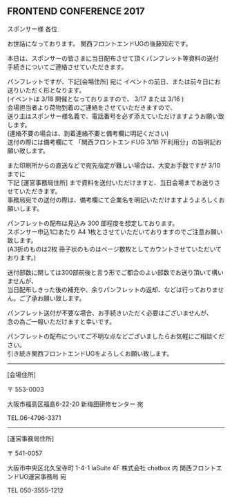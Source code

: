 ## FRONTEND CONFERENCE 2017

スポンサー様 各位

お世話になっております。
関西フロントエンドUGの後藤知宏です。

本日は、スポンサーの皆さまに当日配布させて頂くパンフレット等資料の送付手続きについてご連絡させていただきます。

パンフレットですが、下記[会場住所] 宛に イベントの前日、または前々日にお送りいただく形となります。  
(イベントは 3/18 開催となっておりますので、 3/17 または 3/16 )  
会場担当者より荷物到着のご連絡をさせていただきますので、  
送り主はスポンサー様名義で、電話番号を必ず添えていただけますようお願い致します。   
(連絡不要の場合は、到着連絡不要と備考欄に明記ください)  
送付の際には備考欄にて 「関西フロントエンドUG 3/18 7F利用分」の旨明記お願い致します。  

また印刷所からの直送などで宛先指定が難しい場合は、大変お手数ですが 3/10 までに  
下記 [運営事務局住所] まで資料を送付いただけますと、当日会場までお送りさせていただきます。  
事務局宛での送付の際は、備考欄にて企業名を明記いただけますようよろしくお願いします。  

パンフレットの配布は見込み 300 部程度を想定しております。  
スポンサー申込1口あたり A4 1枚とさせていただいておりますのでご注意お願い致します。  
(A3折のものは2枚 冊子状のものはページ数枚としてカウントさせていただいております。)  

送付部数に関しては300部前後と言う形でご都合のよい部数でお送り頂いて構いませんが、  
当日配布しきった後の補充や、余りパンフレットの返却、などは行っておりません。ご了承お願い致します。

パンフレット送付が不要な場合、お手続きいただく必要はございませんが、  
念の為ご一報いただけますと幸いです。

パンフレットの配布についてご不明な点などございましたらお気軽にご相談ください。  
引き続き関西フロントエンドUGをよろしくお願い致します。  

-----

[会場住所]

〒 553-0003

大阪市福島区福島6-22-20
新梅田研修センター 宛

TEL.06-4796-3371

-----

[運営事務局住所]

〒 541-0057

大阪市中央区北久宝寺町 1-4-1 laSuite 4F
株式会社 chatbox 内 関西フロントエンドUG運営事務局 宛

TEL 050-3555-1212 
